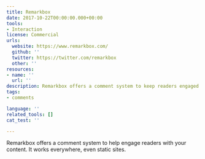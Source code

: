 ```yaml
---
title: Remarkbox
date: 2017-10-22T00:00:00.000+00:00
tools:
- Interaction
license: Commercial
urls:
  website: https://www.remarkbox.com/
  github: ''
  twitter: https://twitter.com/remarkbox
  other: ''
resources:
- name: ''
  url: ''
description: Remarkbox offers a comment system to keep readers engaged with your content.
tags:
- comments

language: ''
related_tools: []
cat_test: ''

---
```

Remarkbox offers a comment system to help engage readers with your content. It works everywhere, even static sites.
